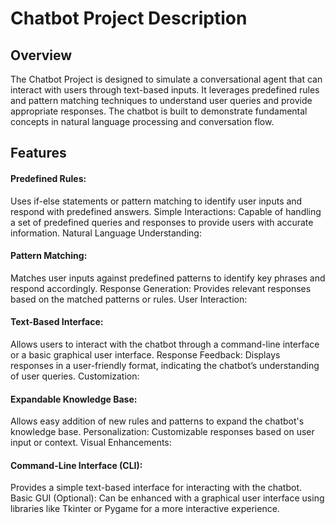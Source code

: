 # Chatbot Project Description

## Overview
The Chatbot Project is designed to simulate a conversational agent that can interact with users through text-based inputs. It leverages predefined rules and pattern matching techniques to understand user queries and provide appropriate responses. The chatbot is built to demonstrate fundamental concepts in natural language processing and conversation flow.

## Features

#### Predefined Rules: 
Uses if-else statements or pattern matching to identify user inputs and respond with predefined answers.
Simple Interactions: Capable of handling a set of predefined queries and responses to provide users with accurate information.
Natural Language Understanding:

#### Pattern Matching:
Matches user inputs against predefined patterns to identify key phrases and respond accordingly.
Response Generation: Provides relevant responses based on the matched patterns or rules.
User Interaction:

#### Text-Based Interface:
Allows users to interact with the chatbot through a command-line interface or a basic graphical user interface.
Response Feedback: Displays responses in a user-friendly format, indicating the chatbot’s understanding of user queries.
Customization:

#### Expandable Knowledge Base:
Allows easy addition of new rules and patterns to expand the chatbot's knowledge base.
Personalization: Customizable responses based on user input or context.
Visual Enhancements:

#### Command-Line Interface (CLI):
Provides a simple text-based interface for interacting with the chatbot.
Basic GUI (Optional): Can be enhanced with a graphical user interface using libraries like Tkinter or Pygame for a more interactive experience.
